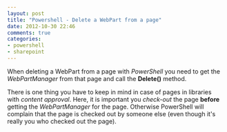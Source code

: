 ```yaml
---
layout: post
title: "Powershell - Delete a WebPart from a page"
date: 2012-10-30 22:46
comments: true
categories: 
- powershell
- sharepoint
---
```


When deleting a WebPart from a page with _PowerShell_ you need to get the _WebPartManager_ from that page and call the __Delete()__ method.

There is one thing you have to keep in mind in case of pages in libraries with _content approval_. Here, it is important you _check-out_ the page __before__ getting the _WebPartManager_ for the page. Otherwise PowerShell will complain that the page is checked out by someone else (even though it's really you who checked out the page).